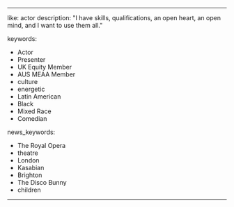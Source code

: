 ---

like: actor
description: "I have skills, qualifications, an open heart, an open mind, and I want to use them all."

keywords:
- Actor
- Presenter
- UK Equity Member
- AUS MEAA Member
- culture
- energetic
- Latin American
- Black
- Mixed Race
- Comedian

news_keywords:
- The Royal Opera
- theatre
- London
- Kasabian
- Brighton
- The Disco Bunny
- children

---